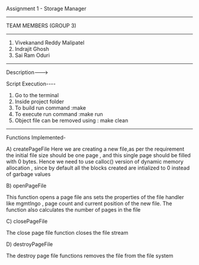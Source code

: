 Assignment 1 - Storage Manager
______________________________

 
TEAM MEMBERS (GROUP 3)
______________________

1. Vivekanand Reddy Malipatel  
2. Indrajit Ghosh    
3. Sai Ram Oduri 

------------------------
Description--->

Script Execution----
1) Go to the terminal
2) Inside project folder 
3) To build run command :make 
4) To execute run command :make run 
5) Object file can be removed using : make clean

----------------------------

Functions Implemented- 

A) createPageFile 
Here we are creating a new file,as per the requirement the initial file size should be one page , and this single page should be filled 
with 0 bytes. Hence we need to use calloc() version of dynamic memory allocation , since by default all the blocks created are intialized to 0 instead of garbage values

B) openPageFile

This function opens a page file ans sets the properties of the file handler like 
mgmtIngo , page count and current position of the new file. The function also calculates 
the number of pages in the file

C) closePageFile

The close page file function closes the file stream

D) destroyPageFile

The destroy page file functions removes the file from the file system




